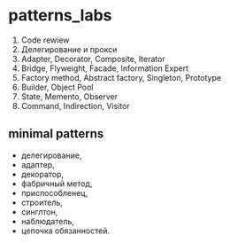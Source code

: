 # patterns_labs
1. Code rewiew
2. Делегирование и прокси
3. Adapter, Decorator, Composite, Iterator
4. Bridge, Flyweight, Facade, Information Expert
5. Factory method, Abstract factory, Singleton, Prototype
6. Builder, Object Pool
7. State, Memento, Observer
8. Command, Indirection, Visitor

## minimal patterns
- делегирование,  
- адаптер,  
- декоратор,  
- фабричный метод,  
- приспособленец,  
- строитель,  
- синглтон,  
- наблюдатель,  
- цепочка обязанностей.

